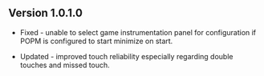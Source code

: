 ## Version 1.0.1.0

* Fixed - unable to select game instrumentation panel for configuration if POPM is configured to start minimize on start.

* Updated - improved touch reliability especially regarding double touches and missed touch.